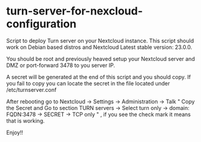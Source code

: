 # turn-server-for-nexcloud-configuration
Script to deploy Turn server on your Nextcloud instance.
This script should work on Debian based distros and Nextcloud  Latest stable version: 23.0.0.

You should be root and previously heaved setup your Nextcloud server and DMZ or port-forward 3478 to you server IP.

A secret will be generated at the end of this script and you should copy.
If you fail to copy you can locate the secret in the file located under /etc/turnserver.conf

After rebooting go to Nextcloud -> Settings -> Administration -> Talk " Copy the Secret  and Go to section TURN servers -> Select turn only -> domain: FQDN:3478 -> SECRET -> TCP only " , if you see the check mark it means that is working.

Enjoy!!
